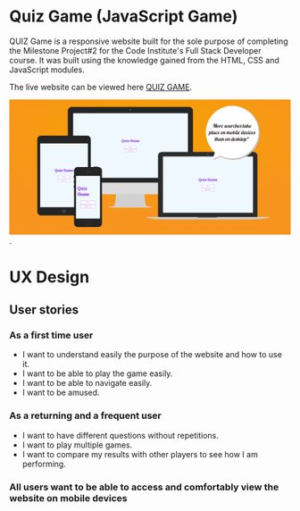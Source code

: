 # Quiz Game (JavaScript Game)

QUIZ Game is a responsive website built for the sole purpose of completing the Milestone Project#2 for the Code Institute's Full Stack Developer course. It was built using the knowledge gained from the HTML, CSS and JavaScript modules.


The live website can be viewed here [QUIZ GAME](https://bogdanmaria.github.io/Quiz-Game/).


![Amiresponsive image of Quiz Game](readme-folder/Main.png).


# UX Design

## User stories

### As a **first time user**

- I want to understand easily the purpose of the website and how to use it.
- I want to be able to play the game easily.
- I want to be able to navigate easily.
- I want to be amused.

### As a **returning** and a **frequent user**

- I want to have different questions without repetitions.
- I want to play multiple games.
- I want to compare my results with other players to see how I am performing.

### All users want to be able to access and comfortably view the website on mobile devices
